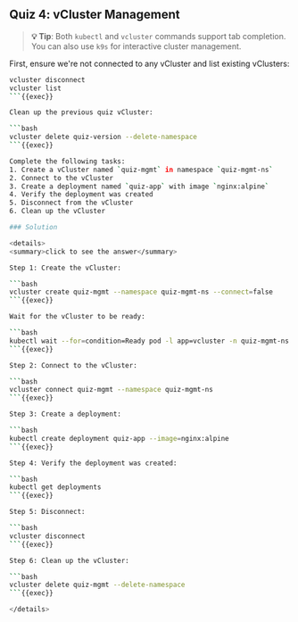 ## Quiz 4: vCluster Management

> **💡 Tip**: Both `kubectl` and `vcluster` commands support tab completion. You can also use `k9s` for interactive cluster management.

First, ensure we're not connected to any vCluster and list existing vClusters:

```bash
vcluster disconnect
vcluster list
```{{exec}}

Clean up the previous quiz vCluster:

```bash
vcluster delete quiz-version --delete-namespace
```{{exec}}

Complete the following tasks:
1. Create a vCluster named `quiz-mgmt` in namespace `quiz-mgmt-ns`
2. Connect to the vCluster
3. Create a deployment named `quiz-app` with image `nginx:alpine`
4. Verify the deployment was created
5. Disconnect from the vCluster
6. Clean up the vCluster

### Solution

<details>
<summary>click to see the answer</summary>

Step 1: Create the vCluster:

```bash
vcluster create quiz-mgmt --namespace quiz-mgmt-ns --connect=false
```{{exec}}

Wait for the vCluster to be ready:

```bash
kubectl wait --for=condition=Ready pod -l app=vcluster -n quiz-mgmt-ns --timeout=120s
```{{exec}}

Step 2: Connect to the vCluster:

```bash
vcluster connect quiz-mgmt --namespace quiz-mgmt-ns
```{{exec}}

Step 3: Create a deployment:

```bash
kubectl create deployment quiz-app --image=nginx:alpine
```{{exec}}

Step 4: Verify the deployment was created:

```bash
kubectl get deployments
```{{exec}}

Step 5: Disconnect:

```bash
vcluster disconnect
```{{exec}}

Step 6: Clean up the vCluster:

```bash
vcluster delete quiz-mgmt --delete-namespace
```{{exec}}

</details>
